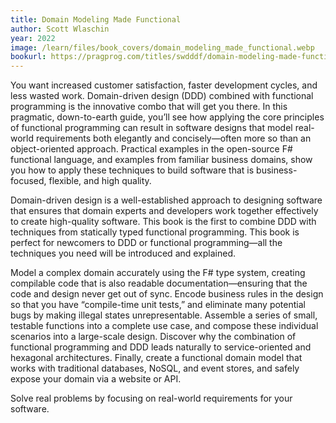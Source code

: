 ```yaml
---
title: Domain Modeling Made Functional
author: Scott Wlaschin
year: 2022
image: /learn/files/book_covers/domain_modeling_made_functional.webp
bookurl: https://pragprog.com/titles/swdddf/domain-modeling-made-functional/
---
```

You want increased customer satisfaction, faster development cycles, and less wasted work. Domain-driven design (DDD) combined with functional programming is the innovative combo that will get you there. In this pragmatic, down-to-earth guide, you’ll see how applying the core principles of functional programming can result in software designs that model real-world requirements both elegantly and concisely—often more so than an object-oriented approach. Practical examples in the open-source F# functional language, and examples from familiar business domains, show you how to apply these techniques to build software that is business-focused, flexible, and high quality.

Domain-driven design is a well-established approach to designing software that ensures that domain experts and developers work together effectively to create high-quality software. This book is the first to combine DDD with techniques from statically typed functional programming. This book is perfect for newcomers to DDD or functional programming—all the techniques you need will be introduced and explained.

Model a complex domain accurately using the F# type system, creating compilable code that is also readable documentation—ensuring that the code and design never get out of sync. Encode business rules in the design so that you have “compile-time unit tests,” and eliminate many potential bugs by making illegal states unrepresentable. Assemble a series of small, testable functions into a complete use case, and compose these individual scenarios into a large-scale design. Discover why the combination of functional programming and DDD leads naturally to service-oriented and hexagonal architectures. Finally, create a functional domain model that works with traditional databases, NoSQL, and event stores, and safely expose your domain via a website or API.

Solve real problems by focusing on real-world requirements for your software.